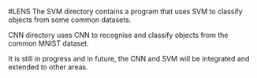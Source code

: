 #LENS 
The SVM directory contains a program that uses SVM to classify objects from some common datasets. 

CNN directory uses CNN to recognise and classify objects from the common MNIST dataset. 

It is still in progress and in future, the CNN and SVM will be integrated and extended to other areas.  

